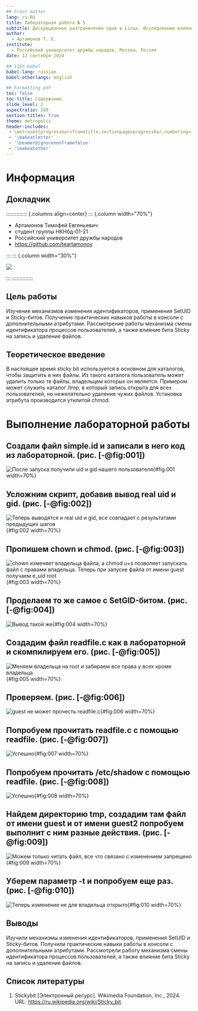 ```yaml
---
## Front matter
lang: ru-RU
title: Лабораторная работа № 5
subtitle: Дискреционное разграничение прав в Linux. Исследование влияния дополнительных атрибутов
author:
  - Артамонов Т. Е.
institute:
  - Российский университет дружбы народов, Москва, Россия
date: 12 сентября 2024

## i18n babel
babel-lang: russian
babel-otherlangs: english

## Formatting pdf
toc: false
toc-title: Содержание
slide_level: 2
aspectratio: 169
section-titles: true
theme: metropolis
header-includes:
 - \metroset{progressbar=frametitle,sectionpage=progressbar,numbering=fraction}
 - '\makeatletter'
 - '\beamer@ignorenonframefalse'
 - '\makeatother'
---
```


# Информация

## Докладчик

:::::::::::::: {.columns align=center}
::: {.column width="70%"}

  * Артамонов Тимофей Евгеньевич
  * студент группы НКНбд-01-21
  * Российский университет дружбы народов
  * <https://github.com/teartamonov>

:::
::: {.column width="30%"}

![](image/ava.jpg)

:::
::::::::::::::



## Цель работы

Изучение механизмов изменения идентификаторов, применения SetUID и Sticky-битов. Получение практических навыков работы в консоли с дополнительными атрибутами. 
Рассмотрение работы механизма смены идентификатора процессов пользователей, а также влияние бита Sticky на запись и удаление файлов.

## Теоретическое введение

В настоящее время sticky bit используется в основном для каталогов, чтобы защитить в них файлы. Из такого каталога пользователь может удалить только те файлы, владельцем которых он является. 
Примером может служить каталог /tmp, в который запись открыта для всех пользователей, но нежелательно удаление чужих файлов. Установка атрибута производится утилитой chmod.

# Выполнение лабораторной работы

## Создали файл simple.id и записали в него код из лабораторной. (рис. [-@fig:001])

![После запуска получили uid и gid нашего пользователя](image/1.PNG){#fig:001 width=70%}

## Усложним скрипт, добавив вывод real uid и gid. (рис. [-@fig:002])

![Теперь выводятся и real uid и gid, все совпадает с результатами предыдущих шагов](image/2.PNG){#fig:002 width=70%}

## Пропишем chown и chmod. (рис. [-@fig:003])

![chown изменяет владельца файла, а chmod u+s позволяет запускать файл с правами владельца. Теперь при запуске файла от имени guest получаем e_uid root](image/3.PNG){#fig:003 width=70%}

## Проделаем то же самое с SetGID-битом. (рис. [-@fig:004])

![Вывод такой же](image/4.PNG){#fig:004 width=70%}

## Создадим файл readfile.c как в лабораторной и скомпилируем его. (рис. [-@fig:005])

![Меняем владельца на root и забираем все права у всех кроме владельца](image/5.PNG){#fig:005 width=70%}

## Проверяем. (рис. [-@fig:006])

![guest не может прочесть readfile.c](image/6.PNG){#fig:006 width=70%}

## Попробуем прочитать readfile.c с помощью readfile. (рис. [-@fig:007])

![Успешно](image/8.PNG){#fig:007 width=70%}

## Попробуем прочитать /etc/shadow с помощью readfile. (рис. [-@fig:008])

![Успешно](image/9.PNG){#fig:008 width=70%}

## Найдем директорию tmp, создадим там файл от имени guest и от имени guest2 попробуем выполнит с ним разные действия. (рис. [-@fig:009])

![Можем только читать файл, все что связано с изменением запрещено](image/10.PNG){#fig:009 width=70%}

## Уберем параметр -t и попробуем еще раз. (рис. [-@fig:010])

![Теперь изменение не для владельца открыто](image/11.PNG){#fig:010 width=70%}

## Выводы

Изучили механизмы изменения идентификаторов, применения SetUID и Sticky-битов. Получили практические навыки работы в консоли с дополнительными атрибутами. 
Рассмотрели работу механизма смены идентификатора процессов пользователей, а также влияние бита Sticky на запись и удаление файлов.

## Список литературы

1. Stickybit [Электронный ресурс]. Wikimedia Foundation, Inc., 2024. URL: https://ru.wikipedia.org/wiki/Sticky_bit.